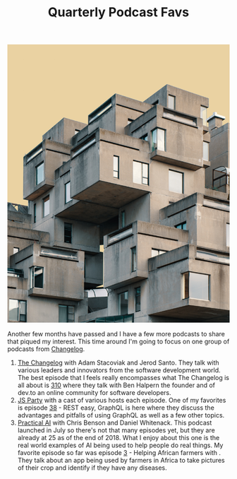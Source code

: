 ﻿---
title: Quarterly Podcast Favs
subTitle: 2018 Q4
category: "Learning"
cover: pierre-chatel-innocenti-1286583-unsplash.jpg
---
![Unsplash](pierre-chatel-innocenti-1286583-unsplash.jpg)

Another few months have passed and I have a few more podcasts to share that piqued my interest. This time around I'm going to focus on one group of podcasts from [Changelog](https://changelog.com/).

 1. [The Changelog](https://changelog.com/podcast) with Adam Stacoviak and Jerod Santo. They talk with various leaders and innovators from the software development world. The best episode that I feels really encompasses what The Changelog is all about is [310](https://changelog.com/podcast/310) where they talk with Ben Halpern the founder and of dev.to an online community for software developers.
 2. [JS Party](https://changelog.com/jsparty) with a cast of various hosts each episode. One of my favorites is episode [38](https://changelog.com/jsparty/38) - REST easy, GraphQL is here where they discuss the advantages and pitfalls of using GraphQL as well as a few other topics. 
 3. [Practical AI](https://changelog.com/practicalai) with Chris Benson and Daniel Whitenack. This podcast launched in July so there's not that many episodes yet, but they are already at 25 as of the end of 2018. What I enjoy about this one is the real world examples of AI being used to help people do real things. My favorite episode so far was episode [3](https://changelog.com/practicalai/3) - Helping African farmers with  . They talk about an app being used by farmers in Africa to take pictures of their crop and identify if they have any diseases.

